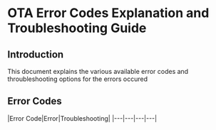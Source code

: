 # OTA Error Codes Explanation and Troubleshooting Guide

## Introduction
This document explains the various available error codes and throubleshooting options for the errors occured

## Error Codes

|Error Code|Error|Troubleshooting|
|---|---|---|---|
